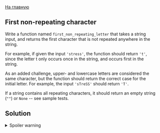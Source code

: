 [На главную](https://github.com/svgaryaev/codewars)

## First non-repeating character

Write a function named `first_non_repeating_letter` that takes a string input, and returns the first character that is not repeated anywhere in the string.

For example, if given the input `'stress'`, the function should return `'t'`, since the letter t only occurs once in the string, and occurs first in the string.

As an added challenge, upper- and lowercase letters are considered the same character, but the function should return the correct case for the initial letter. For example, the input `'sTreSS'` should return `'T'`.

If a string contains all repeating characters, it should return an empty string (`""`) or `None` -- see sample tests.

## Solution

<details>
<summary>Spoiler warning</summary>

```js
function firstNonRepeatingLetter(s) {
    for (const c of s) {
        if ((s.match(new RegExp(c, 'gi')) || []).length === 1) return c;
    }
    return '';
}
```

</details>
